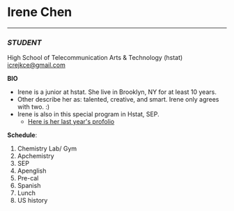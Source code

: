 # Irene Chen   
---
### _STUDENT_  
High School of Telecommunication Arts & Technology (hstat)  
icrejkce@gmail.com


**BIO**
* Irene is a junior at hstat. She live in Brooklyn, NY for at least 10 years. 
* Other describe her as: talented, creative, and smart. Irene only agrees with two. :)
* Irene is also in this special program in Hstat, SEP.
  * [Here is her last year's profolio](https://sites.google.com/a/hstat.org/irenec7418sep10/)


**Schedule**:
1. Chemistry Lab/ Gym
2. Apchemistry 
3. SEP
4. Apenglish
5. Pre-cal
6. Spanish
7. Lunch
8. US history

